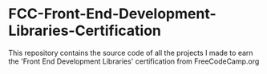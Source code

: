 # FCC-Front-End-Development-Libraries-Certification
This repository contains the source code of all the projects I made to earn the 'Front End Development Libraries' certification from FreeCodeCamp.org
